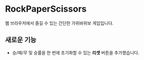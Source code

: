 # RockPaperScissors

웹 브라우저에서 즐길 수 있는 간단한 가위바위보 게임입니다.

## 새로운 기능

- 승/패/무 및 승률을 한 번에 초기화할 수 있는 **리셋** 버튼을 추가했습니다.
